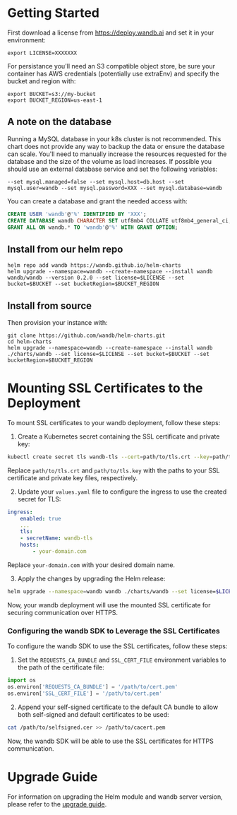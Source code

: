 # Getting Started

First download a license from https://deploy.wandb.ai and set it in your environment:

```shell
export LICENSE=XXXXXXX
```

For persistance you'll need an S3 compatible object store, be sure your container has AWS credentials (potentially use extraEnv) and specify the bucket and region with:

```shell
export BUCKET=s3://my-bucket
export BUCKET_REGION=us-east-1
```

## A note on the database

Running a MySQL database in your k8s cluster is not recommended. This chart does not provide any way to backup the data or ensure the database can scale. You'll need to manually increase the resources requested for the database and the size of the volume as load increases. If possible you should use an external database service and set the following variables:

```shell
--set mysql.managed=false --set mysql.host=db.host --set mysql.user=wandb --set mysql.password=XXX --set mysql.database=wandb
```

You can create a database and grant the needed access with:

```sql
CREATE USER 'wandb'@'%' IDENTIFIED BY 'XXX';
CREATE DATABASE wandb CHARACTER SET utf8mb4 COLLATE utf8mb4_general_ci;
GRANT ALL ON wandb.* TO 'wandb'@'%' WITH GRANT OPTION;
```

## Install from our helm repo

```shell
helm repo add wandb https://wandb.github.io/helm-charts
helm upgrade --namespace=wandb --create-namespace --install wandb wandb/wandb --version 0.2.0 --set license=$LICENSE --set bucket=$BUCKET --set bucketRegion=$BUCKET_REGION
```

## Install from source

Then provision your instance with:

```shell
git clone https://github.com/wandb/helm-charts.git
cd helm-charts
helm upgrade --namespace=wandb --create-namespace --install wandb ./charts/wandb --set license=$LICENSE --set bucket=$BUCKET --set bucketRegion=$BUCKET_REGION
```

# Mounting SSL Certificates to the Deployment

To mount SSL certificates to your wandb deployment, follow these steps:

1. Create a Kubernetes secret containing the SSL certificate and private key:

```bash
kubectl create secret tls wandb-tls --cert=path/to/tls.crt --key=path/to/tls.key -n wandb
```

Replace `path/to/tls.crt` and `path/to/tls.key` with the paths to your SSL certificate and private key files, respectively.

2. Update your `values.yaml` file to configure the ingress to use the created secret for TLS:

```yaml
ingress:
    enabled: true
    ...
    tls:
    - secretName: wandb-tls
    hosts:
        - your-domain.com
```

Replace `your-domain.com` with your desired domain name.

3. Apply the changes by upgrading the Helm release:

```bash
helm upgrade --namespace=wandb wandb ./charts/wandb --set license=$LICENSE --set bucket=$BUCKET --set bucketRegion=$BUCKET_REGION
```

Now, your wandb deployment will use the mounted SSL certificate for securing communication over HTTPS.

### Configuring the wandb SDK to Leverage the SSL Certificates

To configure the wandb SDK to use the SSL certificates, follow these steps:

1. Set the `REQUESTS_CA_BUNDLE` and `SSL_CERT_FILE` environment variables to the path of the certificate file:

```python
import os
os.environ['REQUESTS_CA_BUNDLE'] = '/path/to/cert.pem'
os.environ['SSL_CERT_FILE'] = '/path/to/cert.pem'
```

2. Append your self-signed certificate to the default CA bundle to allow both self-signed and default certificates to be used:

```bash
cat /path/to/selfsigned.cer >> /path/to/cacert.pem
```

Now, the wandb SDK will be able to use the SSL certificates for HTTPS communication.

# Upgrade Guide

For information on upgrading the Helm module and wandb server version, please refer to the [upgrade guide](./upgrade.md).
